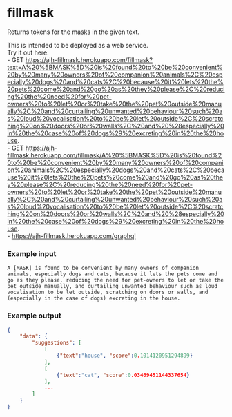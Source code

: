 # fillmask
Returns tokens for the masks in the given text.

This is intended to be deployed as a web service.  
Try it out here:  
    - GET https://ajh-fillmask.herokuapp.com/fillmask?text=A%20%5BMASK%5D%20is%20found%20to%20be%20convenient%20by%20many%20owners%20of%20companion%20animals%2C%20especially%20dogs%20and%20cats%2C%20because%20it%20lets%20the%20pets%20come%20and%20go%20as%20they%20please%2C%20reducing%20the%20need%20for%20pet-owners%20to%20let%20or%20take%20the%20pet%20outside%20manually%2C%20and%20curtailing%20unwanted%20behaviour%20such%20as%20loud%20vocalisation%20to%20be%20let%20outside%2C%20scratching%20on%20doors%20or%20walls%2C%20and%20%28especially%20in%20the%20case%20of%20dogs%29%20excreting%20in%20the%20house.  
    - GET https://ajh-fillmask.herokuapp.com/fillmask/A%20%5BMASK%5D%20is%20found%20to%20be%20convenient%20by%20many%20owners%20of%20companion%20animals%2C%20especially%20dogs%20and%20cats%2C%20because%20it%20lets%20the%20pets%20come%20and%20go%20as%20they%20please%2C%20reducing%20the%20need%20for%20pet-owners%20to%20let%20or%20take%20the%20pet%20outside%20manually%2C%20and%20curtailing%20unwanted%20behaviour%20such%20as%20loud%20vocalisation%20to%20be%20let%20outside%2C%20scratching%20on%20doors%20or%20walls%2C%20and%20%28especially%20in%20the%20case%20of%20dogs%29%20excreting%20in%20the%20house.  
    - https://ajh-fillmask.herokuapp.com/graphql  


### Example input
```
A [MASK] is found to be convenient by many owners of companion animals, especially dogs and cats, because it lets the pets come and go as they please, reducing the need for pet-owners to let or take the pet outside manually, and curtailing unwanted behaviour such as loud vocalisation to be let outside, scratching on doors or walls, and (especially in the case of dogs) excreting in the house.
```


### Example output
```json
{
    "data": {
        "suggestions": [
            [
                {"text":"house", "score":0.1014120951294899}
            ],
            [
                {"text":"cat", "score":0.03469451144337654}
            ],
            ...
        ]
    }
}
```
